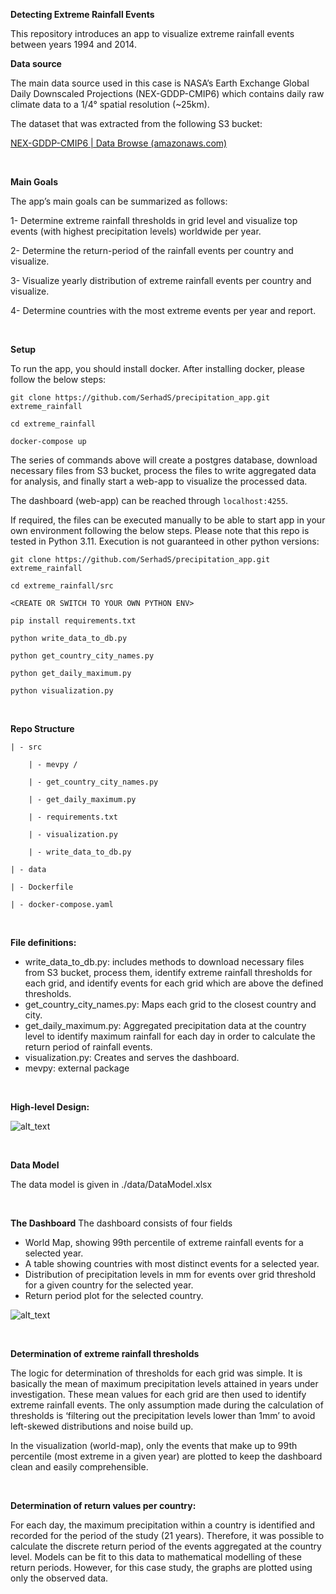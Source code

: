 **Detecting Extreme Rainfall Events**

This repository introduces an app to visualize extreme rainfall events between years 1994 and 2014.

**Data source**

The main data source used in this case is NASA’s Earth Exchange Global Daily Downscaled Projections (NEX-GDDP-CMIP6) which contains daily raw climate data to a 1/4° spatial resolution (~25km).

The dataset that was extracted from the following S3 bucket:

[NEX-GDDP-CMIP6 | Data Browse (amazonaws.com)](https://nex-gddp-cmip6.s3.us-west-2.amazonaws.com/index.html#NEX-GDDP-CMIP6/ACCESS-CM2/historical/r1i1p1f1/pr/)


<br>

**Main Goals**

The app’s main goals can be summarized as follows:

1- Determine extreme rainfall thresholds in grid level and visualize top events (with highest precipitation levels) worldwide per year.

2- Determine the return-period of the rainfall events per country and visualize.

3- Visualize yearly distribution of extreme rainfall events per country and visualize.

4- Determine countries with the most extreme events per year and report.

<br>

**Setup**

To run the app, you should install docker. After installing docker, please follow the below steps:

```git clone https://github.com/SerhadS/precipitation_app.git extreme_rainfall```

```cd extreme_rainfall```

```docker-compose up```

The series of commands above will create a postgres database, download necessary files from S3 bucket, process the files to write aggregated data for analysis, and finally start a web-app to visualize the processed data.

The dashboard (web-app) can be reached through ```localhost:4255```.

If required, the files can be executed manually to be able to start app in your own environment following the below steps. Please note that this repo is tested in Python 3.11. Execution is not guaranteed in other python versions:

```git clone https://github.com/SerhadS/precipitation_app.git extreme_rainfall```

```cd extreme_rainfall/src```

```<CREATE OR SWITCH TO YOUR OWN PYTHON ENV>```

```pip install requirements.txt```

```python write_data_to_db.py```

```python get_country_city_names.py```

```python get_daily_maximum.py```

```python visualization.py```

<br>

**Repo Structure**

    | - src

        | - mevpy /

        | - get_country_city_names.py

        | - get_daily_maximum.py

        | - requirements.txt

        | - visualization.py

        | - write_data_to_db.py 

    | - data

    | - Dockerfile

    | - docker-compose.yaml


<br>

**File definitions:**



* write_data_to_db.py: includes methods to download necessary files from S3 bucket, process them, identify extreme rainfall thresholds for each grid, and identify events for each grid which are above the defined thresholds.
* get_country_city_names.py: Maps each grid to the closest country and city.
* get_daily_maximum.py: Aggregated precipitation data at the country level to identify maximum rainfall for each day in order to calculate the return period of rainfall events.
* visualization.py: Creates and serves the dashboard.
* mevpy: external package

<br>

**High-level Design:**


![alt_text](data/image1.jpg "image1")

<br>


**Data Model**

The data model is given in ./data/DataModel.xlsx

<br>


**The Dashboard**
The dashboard consists of four fields
- World Map, showing 99th percentile of extreme rainfall events for a selected year.
- A table showing countries with most distinct events for a selected year.
- Distribution of precipitation levels in mm for events over grid threshold for a given country for the selected year.
- Return period plot for the selected country.

![alt_text](data/image2.png "Image2")

<br>


**Determination of extreme rainfall thresholds**

The logic for determination of thresholds for each grid was simple. It is basically the mean of maximum precipitation levels attained in years under investigation. These mean values for each grid are then used to identify extreme rainfall events. The only assumption made during the calculation of thresholds is ‘filtering out the precipitation levels lower than 1mm’ to avoid left-skewed distributions and noise build up. 

In the visualization (world-map), only the events that make up to 99th percentile (most extreme in a given year) are plotted to keep the dashboard clean and easily comprehensible.

<br>

**Determination of return values per country:**

For each day, the maximum precipitation within a country is identified and recorded for the period of the study (21 years). Therefore, it was possible to calculate the discrete return period of the events aggregated at the country level. Models can be fit to this data to mathematical modelling of these return periods. However, for this case study, the graphs are plotted using only the observed data.